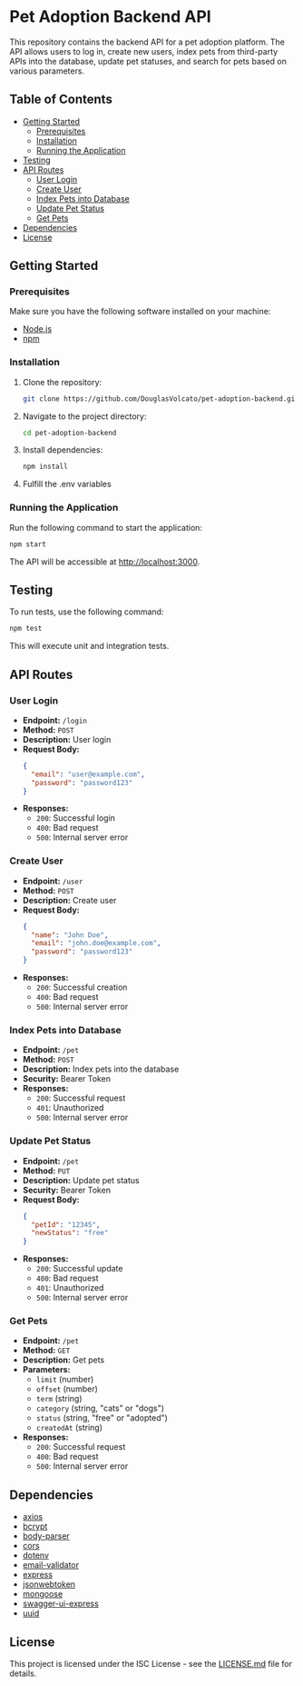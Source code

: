 # Pet Adoption Backend API

This repository contains the backend API for a pet adoption platform. The API allows users to log in, create new users, index pets from third-party APIs into the database, update pet statuses, and search for pets based on various parameters.

## Table of Contents

- [Getting Started](#getting-started)
  - [Prerequisites](#prerequisites)
  - [Installation](#installation)
  - [Running the Application](#running-the-application)
- [Testing](#testing)
- [API Routes](#api-routes)
  - [User Login](#user-login)
  - [Create User](#create-user)
  - [Index Pets into Database](#index-pets-into-database)
  - [Update Pet Status](#update-pet-status)
  - [Get Pets](#get-pets)
- [Dependencies](#dependencies)
- [License](#license)

## Getting Started

### Prerequisites

Make sure you have the following software installed on your machine:

- [Node.js](https://nodejs.org/)
- [npm](https://www.npmjs.com/)

### Installation

1. Clone the repository:

   ```bash
   git clone https://github.com/DouglasVolcato/pet-adoption-backend.git
   ```

2. Navigate to the project directory:

   ```bash
   cd pet-adoption-backend
   ```

3. Install dependencies:

   ```bash
   npm install
   ```

4. Fulfill the .env variables

### Running the Application

Run the following command to start the application:

```bash
npm start
```

The API will be accessible at [http://localhost:3000](http://localhost:3000).

## Testing

To run tests, use the following command:

```bash
npm test
```

This will execute unit and integration tests.

## API Routes

### User Login

- **Endpoint:** `/login`
- **Method:** `POST`
- **Description:** User login
- **Request Body:**
  ```json
  {
    "email": "user@example.com",
    "password": "password123"
  }
  ```
- **Responses:**
  - `200`: Successful login
  - `400`: Bad request
  - `500`: Internal server error

### Create User

- **Endpoint:** `/user`
- **Method:** `POST`
- **Description:** Create user
- **Request Body:**
  ```json
  {
    "name": "John Doe",
    "email": "john.doe@example.com",
    "password": "password123"
  }
  ```
- **Responses:**
  - `200`: Successful creation
  - `400`: Bad request
  - `500`: Internal server error

### Index Pets into Database

- **Endpoint:** `/pet`
- **Method:** `POST`
- **Description:** Index pets into the database
- **Security:** Bearer Token
- **Responses:**
  - `200`: Successful request
  - `401`: Unauthorized
  - `500`: Internal server error

### Update Pet Status

- **Endpoint:** `/pet`
- **Method:** `PUT`
- **Description:** Update pet status
- **Security:** Bearer Token
- **Request Body:**
  ```json
  {
    "petId": "12345",
    "newStatus": "free"
  }
  ```
- **Responses:**
  - `200`: Successful update
  - `400`: Bad request
  - `401`: Unauthorized
  - `500`: Internal server error

### Get Pets

- **Endpoint:** `/pet`
- **Method:** `GET`
- **Description:** Get pets
- **Parameters:**
  - `limit` (number)
  - `offset` (number)
  - `term` (string)
  - `category` (string, "cats" or "dogs")
  - `status` (string, "free" or "adopted")
  - `createdAt` (string)
- **Responses:**
  - `200`: Successful request
  - `400`: Bad request
  - `500`: Internal server error

## Dependencies

- [axios](https://www.npmjs.com/package/axios)
- [bcrypt](https://www.npmjs.com/package/bcrypt)
- [body-parser](https://www.npmjs.com/package/body-parser)
- [cors](https://www.npmjs.com/package/cors)
- [dotenv](https://www.npmjs.com/package/dotenv)
- [email-validator](https://www.npmjs.com/package/email-validator)
- [express](https://www.npmjs.com/package/express)
- [jsonwebtoken](https://www.npmjs.com/package/jsonwebtoken)
- [mongoose](https://www.npmjs.com/package/mongoose)
- [swagger-ui-express](https://www.npmjs.com/package/swagger-ui-express)
- [uuid](https://www.npmjs.com/package/uuid)

## License

This project is licensed under the ISC License - see the [LICENSE.md](LICENSE.md) file for details.
